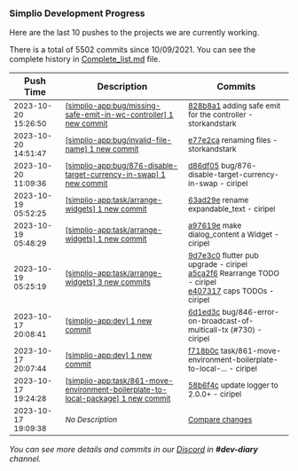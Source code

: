 
### Simplio Development Progress

Here are the last 10 pushes to the projects we are currently working.

There is a total of 5502 commits since 10/09/2021. You can see the complete history in
 [Complete_list.md](Complete_list.md) file.

| Push Time | Description | Commits |
| --- | --- | --- |
| <sub>2023-10-20 15:26:50</sub> | <sub>[[simplio-app:bug/missing-safe-emit-in-wc-controller] 1 new commit](https://github.com/SimplioOfficial/simplio-app/commit/828b8a109c305f42df2b5387b69d8f03690021fc)</sub> | <sub>[828b8a1](https://github.com/SimplioOfficial/simplio-app/commit/828b8a109c305f42df2b5387b69d8f03690021fc) adding safe emit for the controller - storkandstark</sub> |
| <sub>2023-10-20 14:51:47</sub> | <sub>[[simplio-app:bug/invalid-file-name] 1 new commit](https://github.com/SimplioOfficial/simplio-app/commit/e77e2ca47636e07f19fe6406a0bf4442dfde3726)</sub> | <sub>[e77e2ca](https://github.com/SimplioOfficial/simplio-app/commit/e77e2ca47636e07f19fe6406a0bf4442dfde3726) renaming files - storkandstark</sub> |
| <sub>2023-10-20 11:09:36</sub> | <sub>[[simplio-app:bug/876-disable-target-currency-in-swap] 1 new commit](https://github.com/SimplioOfficial/simplio-app/commit/d86df051d83f6ff06d375c189babc5df40033c8f)</sub> | <sub>[d86df05](https://github.com/SimplioOfficial/simplio-app/commit/d86df051d83f6ff06d375c189babc5df40033c8f) bug/876-disable-target-currency-in-swap - ciripel</sub> |
| <sub>2023-10-19 05:52:25</sub> | <sub>[[simplio-app:task/arrange-widgets] 1 new commit](https://github.com/SimplioOfficial/simplio-app/commit/63ad29e612dd4f736393edd15f8b9dc79d6963d6)</sub> | <sub>[63ad29e](https://github.com/SimplioOfficial/simplio-app/commit/63ad29e612dd4f736393edd15f8b9dc79d6963d6) rename expandable_text - ciripel</sub> |
| <sub>2023-10-19 05:48:29</sub> | <sub>[[simplio-app:task/arrange-widgets] 1 new commit](https://github.com/SimplioOfficial/simplio-app/commit/a97619ef57d541c5176afb67022f2248c0551e43)</sub> | <sub>[a97619e](https://github.com/SimplioOfficial/simplio-app/commit/a97619ef57d541c5176afb67022f2248c0551e43) make dialog_content a Widget - ciripel</sub> |
| <sub>2023-10-19 05:25:19</sub> | <sub>[[simplio-app:task/arrange-widgets] 3 new commits](https://github.com/SimplioOfficial/simplio-app/compare/9d7e3c0e9937^...e407317fade2)</sub> | <sub>[9d7e3c0](https://github.com/SimplioOfficial/simplio-app/commit/9d7e3c0e9937db6f4de9089351c1b68245fdea96) flutter pub upgrade - ciripel<br>[a5ca2f6](https://github.com/SimplioOfficial/simplio-app/commit/a5ca2f6a88ba91a1262736f2ad387a4ba3fd94ec) Rearrange TODO - ciripel<br>[e407317](https://github.com/SimplioOfficial/simplio-app/commit/e407317fade2d90de1b9d9926480d4b651be908f) caps TODOs - ciripel</sub> |
| <sub>2023-10-17 20:08:41</sub> | <sub>[[simplio-app:dev] 1 new commit](https://github.com/SimplioOfficial/simplio-app/commit/6d1ed3c28dbe0a8ade7ea9079675658c663a1296)</sub> | <sub>[6d1ed3c](https://github.com/SimplioOfficial/simplio-app/commit/6d1ed3c28dbe0a8ade7ea9079675658c663a1296) bug/846-error-on-broadcast-of-multicall-tx (#730) - ciripel</sub> |
| <sub>2023-10-17 20:07:44</sub> | <sub>[[simplio-app:dev] 1 new commit](https://github.com/SimplioOfficial/simplio-app/commit/f718b0ca9c8b4f1fdd78813592181a78ab54c451)</sub> | <sub>[f718b0c](https://github.com/SimplioOfficial/simplio-app/commit/f718b0ca9c8b4f1fdd78813592181a78ab54c451) task/861-move-environment-boilerplate-to-local-... - ciripel</sub> |
| <sub>2023-10-17 19:24:28</sub> | <sub>[[simplio-app:task/861-move-environment-boilerplate-to-local-package] 1 new commit](https://github.com/SimplioOfficial/simplio-app/commit/58b6f4cf94329b15aa82cfad0af3830b80b09e62)</sub> | <sub>[58b6f4c](https://github.com/SimplioOfficial/simplio-app/commit/58b6f4cf94329b15aa82cfad0af3830b80b09e62) update logger to 2.0.0+ - ciripel</sub> |
| <sub>2023-10-17 19:09:38</sub> | <sub>_No Description_</sub> | <sub>[Compare changes](https://github.com/SimplioOfficial/simplio-app/compare/6c9074e2c9ee...d1a3af72315f)</sub> |

_You can see more details and commits in our [Discord](https://discord.gg/aKhjuwZmdP) in **#dev-diary** channel._

